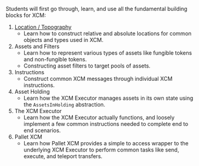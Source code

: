 Students will first go through, learn, and use all the fundamental building blocks for XCM:

1. [Location / Topography](location.md)
	- Learn how to construct relative and absolute locations for common objects and types used in XCM.
2. Assets and Filters
	- Learn how to represent various types of assets like fungible tokens and non-fungible tokens.
	- Constructing asset filters to target pools of assets.
3. Instructions
	- Construct common XCM messages through individual XCM instructions.
4. Asset Holding
	- Learn how the XCM Executor manages assets in its own state using the `AssetsInHolding` abstraction.
5. The XCM Executor
	- Learn how the XCM Executor actually functions, and loosely implement a few common instructions needed to complete end to end scenarios.
6. Pallet XCM
	- Learn how Pallet XCM provides a simple to access wrapper to the underlying XCM Executor to perform common tasks like send, execute, and teleport transfers.
